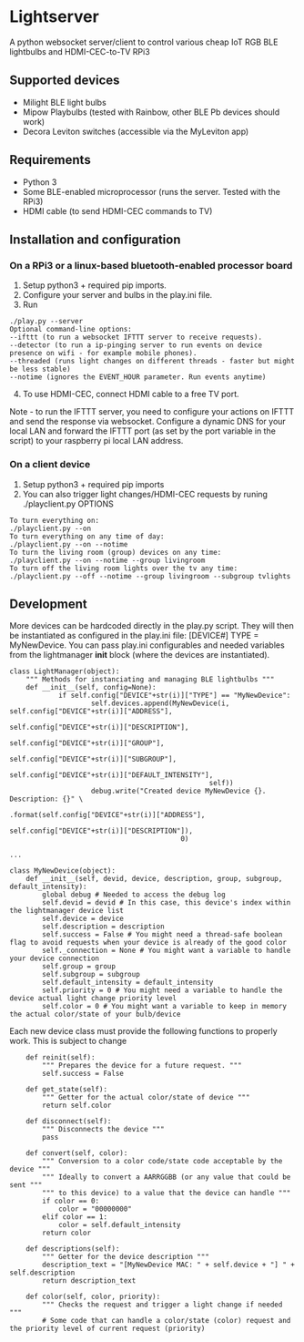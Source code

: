 # Lightserver
A python websocket server/client to control various cheap IoT RGB BLE lightbulbs and HDMI-CEC-to-TV RPi3

## Supported devices
- Milight BLE light bulbs
- Mipow Playbulbs (tested with Rainbow, other BLE Pb devices should work)
- Decora Leviton switches (accessible via the MyLeviton app)

## Requirements
- Python 3
- Some BLE-enabled microprocessor (runs the server. Tested with the RPi3)
- HDMI cable (to send HDMI-CEC commands to TV)

## Installation and configuration
### On a RPi3 or a linux-based bluetooth-enabled processor board
1) Setup python3 + required pip imports.
2) Configure your server and bulbs in the play.ini file.
3) Run 
```
./play.py --server 
Optional command-line options:
--ifttt (to run a websocket IFTTT server to receive requests).
--detector (to run a ip-pinging server to run events on device presence on wifi - for example mobile phones).
--threaded (runs light changes on different threads - faster but might be less stable)
--notime (ignores the EVENT_HOUR parameter. Run events anytime)
```
4) To use HDMI-CEC, connect HDMI cable to a free TV port.

Note - to run the IFTTT server, you need to configure your actions on IFTTT and send the response via websocket. Configure a
dynamic DNS for your local LAN and forward the IFTTT port (as set by the port variable in the script) to your raspberry pi local LAN address.

### On a client device
1) Setup python3 + required pip imports
2) You can also trigger light changes/HDMI-CEC requests by runing ./playclient.py OPTIONS
```
To turn everything on:
./playclient.py --on
To turn everything on any time of day:
./playclient.py --on --notime
To turn the living room (group) devices on any time:
./playclient.py --on --notime --group livingroom
To turn off the living room lights over the tv any time:
./playclient.py --off --notime --group livingroom --subgroup tvlights

```

## Development
More devices can be hardcoded directly in the play.py script. They will then be instantiated as configured in the play.ini file: [DEVICE#] TYPE = MyNewDevice.
You can pass play.ini configurables and needed variables from the lightmanager __init__ block (where the devices are instantiated).
```
class LightManager(object):
    """ Methods for instanciating and managing BLE lightbulbs """
    def __init__(self, config=None):
            if self.config["DEVICE"+str(i)]["TYPE"] == "MyNewDevice":
                    self.devices.append(MyNewDevice(i, self.config["DEVICE"+str(i)]["ADDRESS"],
                                                 self.config["DEVICE"+str(i)]["DESCRIPTION"],
                                                 self.config["DEVICE"+str(i)]["GROUP"],
                                                 self.config["DEVICE"+str(i)]["SUBGROUP"],
                                                 self.config["DEVICE"+str(i)]["DEFAULT_INTENSITY"],
                                                 self))
                    debug.write("Created device MyNewDevice {}. Description: {}" \
                                          .format(self.config["DEVICE"+str(i)]["ADDRESS"],
                                                  self.config["DEVICE"+str(i)]["DESCRIPTION"]),
                                          0)

...

class MyNewDevice(object):
    def __init__(self, devid, device, description, group, subgroup, default_intensity):
        global debug # Needed to access the debug log
        self.devid = devid # In this case, this device's index within the lightmanager device list
        self.device = device
        self.description = description
        self.success = False # You might need a thread-safe boolean flag to avoid requests when your device is already of the good color 
        self._connection = None # You might want a variable to handle your device connection
        self.group = group
        self.subgroup = subgroup
        self.default_intensity = default_intensity
        self.priority = 0 # You might need a variable to handle the device actual light change priority level
        self.color = 0 # You might want a variable to keep in memory the actual color/state of your bulb/device
```
Each new device class must provide the following functions to properly work. This is subject to change
```
    def reinit(self):
        """ Prepares the device for a future request. """
        self.success = False

    def get_state(self):
        """ Getter for the actual color/state of device """
        return self.color

    def disconnect(self):
        """ Disconnects the device """
        pass

    def convert(self, color):
        """ Conversion to a color code/state code acceptable by the device """
        """ Ideally to convert a AARRGGBB (or any value that could be sent """
        """ to this device) to a value that the device can handle """
        if color == 0:
            color = "00000000"
        elif color == 1:
            color = self.default_intensity
        return color
        
    def descriptions(self):
        """ Getter for the device description """
        description_text = "[MyNewDevice MAC: " + self.device + "] " + self.description
        return description_text
        
    def color(self, color, priority):
        """ Checks the request and trigger a light change if needed """
        # Some code that can handle a color/state (color) request and the priority level of current request (priority)
``` 
